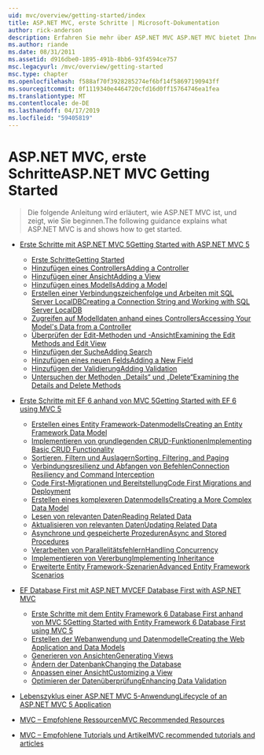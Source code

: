 ```yaml
---
uid: mvc/overview/getting-started/index
title: ASP.NET MVC, erste Schritte | Microsoft-Dokumentation
author: rick-anderson
description: Erfahren Sie mehr über ASP.NET MVC ASP.NET MVC bietet Ihnen leistungsfähige, auf Mustern basierende Funktionen zum Entwickeln dynamischer Websites, die es eine saubere Trennung von Belangen und diese g ermöglicht...
ms.author: riande
ms.date: 08/31/2011
ms.assetid: d916dbe0-1895-491b-8bb6-93f4594ce757
msc.legacyurl: /mvc/overview/getting-started
msc.type: chapter
ms.openlocfilehash: f588af70f3928285274ef6bf14f58697190943ff
ms.sourcegitcommit: 0f1119340e4464720cfd16d0ff15764746ea1fea
ms.translationtype: MT
ms.contentlocale: de-DE
ms.lasthandoff: 04/17/2019
ms.locfileid: "59405819"
---
```

# <a name="aspnet-mvc-getting-started"></a><span data-ttu-id="a0686-103">ASP.NET MVC, erste Schritte</span><span class="sxs-lookup"><span data-stu-id="a0686-103">ASP.NET MVC Getting Started</span></span>

> <span data-ttu-id="a0686-104">Die folgende Anleitung wird erläutert, wie ASP.NET MVC ist, und zeigt, wie Sie beginnen.</span><span class="sxs-lookup"><span data-stu-id="a0686-104">The following guidance explains what ASP.NET MVC is and shows how to get started.</span></span>


- [<span data-ttu-id="a0686-105">Erste Schritte mit ASP.NET MVC 5</span><span class="sxs-lookup"><span data-stu-id="a0686-105">Getting Started with ASP.NET MVC 5</span></span>](introduction/index.md)

    - [<span data-ttu-id="a0686-106">Erste Schritte</span><span class="sxs-lookup"><span data-stu-id="a0686-106">Getting Started</span></span>](introduction/getting-started.md)
    - [<span data-ttu-id="a0686-107">Hinzufügen eines Controllers</span><span class="sxs-lookup"><span data-stu-id="a0686-107">Adding a Controller</span></span>](introduction/adding-a-controller.md)
    - [<span data-ttu-id="a0686-108">Hinzufügen einer Ansicht</span><span class="sxs-lookup"><span data-stu-id="a0686-108">Adding a View</span></span>](introduction/adding-a-view.md)
    - [<span data-ttu-id="a0686-109">Hinzufügen eines Modells</span><span class="sxs-lookup"><span data-stu-id="a0686-109">Adding a Model</span></span>](introduction/adding-a-model.md)
    - [<span data-ttu-id="a0686-110">Erstellen einer Verbindungszeichenfolge und Arbeiten mit SQL Server LocalDB</span><span class="sxs-lookup"><span data-stu-id="a0686-110">Creating a Connection String and Working with SQL Server LocalDB</span></span>](introduction/creating-a-connection-string.md)
    - [<span data-ttu-id="a0686-111">Zugreifen auf Modelldaten anhand eines Controllers</span><span class="sxs-lookup"><span data-stu-id="a0686-111">Accessing Your Model's Data from a Controller</span></span>](introduction/accessing-your-models-data-from-a-controller.md)
    - [<span data-ttu-id="a0686-112">Überprüfen der Edit-Methoden und -Ansicht</span><span class="sxs-lookup"><span data-stu-id="a0686-112">Examining the Edit Methods and Edit View</span></span>](introduction/examining-the-edit-methods-and-edit-view.md)
    - [<span data-ttu-id="a0686-113">Hinzufügen der Suche</span><span class="sxs-lookup"><span data-stu-id="a0686-113">Adding Search</span></span>](introduction/adding-search.md)
    - [<span data-ttu-id="a0686-114">Hinzufügen eines neuen Felds</span><span class="sxs-lookup"><span data-stu-id="a0686-114">Adding a New Field</span></span>](introduction/adding-a-new-field.md)
    - [<span data-ttu-id="a0686-115">Hinzufügen der Validierung</span><span class="sxs-lookup"><span data-stu-id="a0686-115">Adding Validation</span></span>](introduction/adding-validation.md)
    - [<span data-ttu-id="a0686-116">Untersuchen der Methoden „Details“ und „Delete“</span><span class="sxs-lookup"><span data-stu-id="a0686-116">Examining the Details and Delete Methods</span></span>](introduction/examining-the-details-and-delete-methods.md)
- [<span data-ttu-id="a0686-117">Erste Schritte mit EF 6 anhand von MVC 5</span><span class="sxs-lookup"><span data-stu-id="a0686-117">Getting Started with EF 6 using MVC 5</span></span>](getting-started-with-ef-using-mvc/index.md)

    - [<span data-ttu-id="a0686-118">Erstellen eines Entity Framework-Datenmodells</span><span class="sxs-lookup"><span data-stu-id="a0686-118">Creating an Entity Framework Data Model</span></span>](getting-started-with-ef-using-mvc/creating-an-entity-framework-data-model-for-an-asp-net-mvc-application.md)
    - [<span data-ttu-id="a0686-119">Implementieren von grundlegenden CRUD-Funktionen</span><span class="sxs-lookup"><span data-stu-id="a0686-119">Implementing Basic CRUD Functionality</span></span>](getting-started-with-ef-using-mvc/implementing-basic-crud-functionality-with-the-entity-framework-in-asp-net-mvc-application.md)
    - [<span data-ttu-id="a0686-120">Sortieren, Filtern und Auslagern</span><span class="sxs-lookup"><span data-stu-id="a0686-120">Sorting, Filtering, and Paging</span></span>](getting-started-with-ef-using-mvc/sorting-filtering-and-paging-with-the-entity-framework-in-an-asp-net-mvc-application.md)
    - [<span data-ttu-id="a0686-121">Verbindungsresilienz und Abfangen von Befehlen</span><span class="sxs-lookup"><span data-stu-id="a0686-121">Connection Resiliency and Command Interception</span></span>](getting-started-with-ef-using-mvc/connection-resiliency-and-command-interception-with-the-entity-framework-in-an-asp-net-mvc-application.md)
    - [<span data-ttu-id="a0686-122">Code First-Migrationen und Bereitstellung</span><span class="sxs-lookup"><span data-stu-id="a0686-122">Code First Migrations and Deployment</span></span>](getting-started-with-ef-using-mvc/migrations-and-deployment-with-the-entity-framework-in-an-asp-net-mvc-application.md)
    - [<span data-ttu-id="a0686-123">Erstellen eines komplexeren Datenmodells</span><span class="sxs-lookup"><span data-stu-id="a0686-123">Creating a More Complex Data Model</span></span>](getting-started-with-ef-using-mvc/creating-a-more-complex-data-model-for-an-asp-net-mvc-application.md)
    - [<span data-ttu-id="a0686-124">Lesen von relevanten Daten</span><span class="sxs-lookup"><span data-stu-id="a0686-124">Reading Related Data</span></span>](getting-started-with-ef-using-mvc/reading-related-data-with-the-entity-framework-in-an-asp-net-mvc-application.md)
    - [<span data-ttu-id="a0686-125">Aktualisieren von relevanten Daten</span><span class="sxs-lookup"><span data-stu-id="a0686-125">Updating Related Data</span></span>](getting-started-with-ef-using-mvc/updating-related-data-with-the-entity-framework-in-an-asp-net-mvc-application.md)
    - [<span data-ttu-id="a0686-126">Asynchrone und gespeicherte Prozeduren</span><span class="sxs-lookup"><span data-stu-id="a0686-126">Async and Stored Procedures</span></span>](getting-started-with-ef-using-mvc/async-and-stored-procedures-with-the-entity-framework-in-an-asp-net-mvc-application.md)
    - [<span data-ttu-id="a0686-127">Verarbeiten von Parallelitätsfehlern</span><span class="sxs-lookup"><span data-stu-id="a0686-127">Handling Concurrency</span></span>](getting-started-with-ef-using-mvc/handling-concurrency-with-the-entity-framework-in-an-asp-net-mvc-application.md)
    - [<span data-ttu-id="a0686-128">Implementieren von Vererbung</span><span class="sxs-lookup"><span data-stu-id="a0686-128">Implementing Inheritance</span></span>](getting-started-with-ef-using-mvc/implementing-inheritance-with-the-entity-framework-in-an-asp-net-mvc-application.md)
    - [<span data-ttu-id="a0686-129">Erweiterte Entity Framework-Szenarien</span><span class="sxs-lookup"><span data-stu-id="a0686-129">Advanced Entity Framework Scenarios</span></span>](getting-started-with-ef-using-mvc/advanced-entity-framework-scenarios-for-an-mvc-web-application.md)
- [<span data-ttu-id="a0686-130">EF Database First mit ASP.NET MVC</span><span class="sxs-lookup"><span data-stu-id="a0686-130">EF Database First with ASP.NET MVC</span></span>](database-first-development/index.md)

    - [<span data-ttu-id="a0686-131">Erste Schritte mit dem Entity Framework 6 Database First anhand von MVC 5</span><span class="sxs-lookup"><span data-stu-id="a0686-131">Getting Started with Entity Framework 6 Database First using MVC 5</span></span>](database-first-development/setting-up-database.md)
    - [<span data-ttu-id="a0686-132">Erstellen der Webanwendung und Datenmodelle</span><span class="sxs-lookup"><span data-stu-id="a0686-132">Creating the Web Application and Data Models</span></span>](database-first-development/creating-the-web-application.md)
    - [<span data-ttu-id="a0686-133">Generieren von Ansichten</span><span class="sxs-lookup"><span data-stu-id="a0686-133">Generating Views</span></span>](database-first-development/generating-views.md)
    - [<span data-ttu-id="a0686-134">Ändern der Datenbank</span><span class="sxs-lookup"><span data-stu-id="a0686-134">Changing the Database</span></span>](database-first-development/changing-the-database.md)
    - [<span data-ttu-id="a0686-135">Anpassen einer Ansicht</span><span class="sxs-lookup"><span data-stu-id="a0686-135">Customizing a View</span></span>](database-first-development/customizing-a-view.md)
    - [<span data-ttu-id="a0686-136">Optimieren der Datenüberprüfung</span><span class="sxs-lookup"><span data-stu-id="a0686-136">Enhancing Data Validation</span></span>](database-first-development/enhancing-data-validation.md)
- [<span data-ttu-id="a0686-137">Lebenszyklus einer ASP.NET MVC 5-Anwendung</span><span class="sxs-lookup"><span data-stu-id="a0686-137">Lifecycle of an ASP.NET MVC 5 Application</span></span>](lifecycle-of-an-aspnet-mvc-5-application.md)
- [<span data-ttu-id="a0686-138">MVC – Empfohlene Ressourcen</span><span class="sxs-lookup"><span data-stu-id="a0686-138">MVC Recommended Resources</span></span>](recommended-resources-for-mvc.md)
- [<span data-ttu-id="a0686-139">MVC – Empfohlene Tutorials und Artikel</span><span class="sxs-lookup"><span data-stu-id="a0686-139">MVC recommended tutorials and articles</span></span>](mvc-learning-sequence.md)
